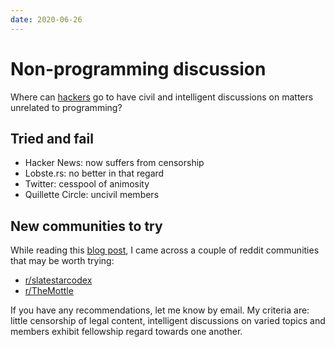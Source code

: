 ```yaml
---
date: 2020-06-26
---
```


# Non-programming discussion

Where can [hackers](http://www.catb.org/esr/faqs/hacker-howto.html#what_is) go to have civil and intelligent discussions on matters unrelated to programming?

## Tried and fail

* Hacker News: now suffers from censorship
* Lobste.rs: no better in that regard 
* Twitter: cesspool of animosity
* Quillette Circle: uncivil members

## New communities to try

While reading this [blog post](https://slatestarcodex.com/2020/06/22/nyt-is-threatening-my-safety-by-revealing-my-real-name-so-i-am-deleting-the-blog/), I came across a couple of reddit communities that may be worth trying:

* [r/slatestarcodex](https://www.reddit.com/r/slatestarcodex)
* [r/TheMottle](https://www.reddit.com/r/TheMotte)

If you have any recommendations, let me know by email. My criteria are: little censorship of legal content, intelligent discussions on varied topics and members exhibit fellowship regard towards one another.
